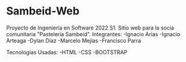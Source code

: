 # Sambeid-Web
Proyecto de Ingeniería en Software 2022 S1. Sitio web para la socia comunitaria "Pasteleria Sambeid".
Integrantes: 
-Ignacio Arias
-Ignacio Arteaga
-Dylan Díaz
-Marcelo Mejías
-Francisco Parra

Tecnologías Usadas:
-HTML
-CSS
-BOOTSTRAP
